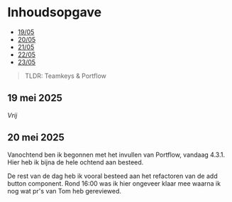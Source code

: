 # Inhoudsopgave

  - [19/05](#19-mei-2025)
  - [20/05](#20-mei-2025)
  - [21/05](#21-mei-2025)
  - [22/05](#22-mei-2025)
  - [23/05](#23-mei-2025)

> TLDR: Teamkeys & Portflow

## 19 mei 2025

_Vrij_

## 20 mei 2025

Vanochtend ben ik begonnen met het invullen van Portflow, vandaag 4.3.1. Hier heb ik bijna de hele ochtend aan besteed. 

De rest van de dag heb ik vooral besteed aan het refactoren van de add button component. Rond 16:00 was ik hier ongeveer klaar mee waarna ik nog wat pr's van Tom heb gereviewed.
